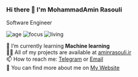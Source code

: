 ### Hi there 👋 I'm MohammadAmin Rasouli
Software Engineer

![age](https://img.shields.io/badge/age-20-red)
![focus](https://img.shields.io/badge/focus-backend-brightgreen)
![living](https://img.shields.io/badge/living-tehran-blue)


 🌱 I’m currently learning **Machine learning**  
 👨‍💻 All of my projects are available at [aminrasouli.ir](aminrasouli.ir)  
 📫 How to reach me: [Telegram](https://t.me/amindev) or [Email](mailto:me@aminrasouli.ir)  
 🔭 You can find more about me on [My Website](https://aminrasouli.ir)  
